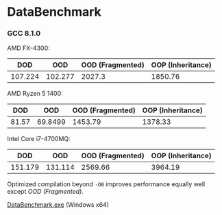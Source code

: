 # DataBenchmark

### GCC 8.1.0

AMD FX-4300:

| DOD     | OOD     | OOD (Fragmented) | OOP (Inheritance) |
|---------|---------|------------------|-------------------|
| 107.224 | 102.277 | 2027.3           | 1850.76           |

AMD Ryzen 5 1400:

| DOD     | OOD     | OOD (Fragmented) | OOP (Inheritance) |
|---------|---------|------------------|-------------------|
| 81.57   | 69.8499 | 1453.79          | 1378.33           |

Intel Core i7-4700MQ:

| DOD       | OOD     | OOD (Fragmented) | OOP (Inheritance) |
|-----------|---------|------------------|-------------------|
| 151.179   | 131.114 | 2569.66          | 3964.19           |

Optimized compilation beyond `-O0` improves performance equally well except _OOD (Fragmented)_.

[DataBenchmark.exe](https://drive.google.com/open?id=1s2NZjKCtdQkIPdsHdnlU2Ta-wDtA25uG) (Windows x64)
